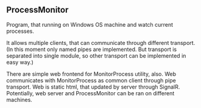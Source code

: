 ## ProcessMonitor

Program, that running on Windows OS machine and watch current processes.

It allows multiple clients, that can communicate through different transport.
(In this moment only named pipes are implemented. But transport is separated into single module,
so other transport can be implemented in easy way.)

There are simple web frontend for MonitorProcess utility, also.
Web communicates with MonitorProcess as common client through pipe transport.
Web is static html, that updated by server through SignalR.
Potentially, web server and ProcessMonitor can be ran on different machines.